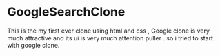 # GoogleSearchClone

This is the my first ever clone using html and css , Google clone is very much attractive and its ui is very much attention puller . so i tried to start with google clone.
